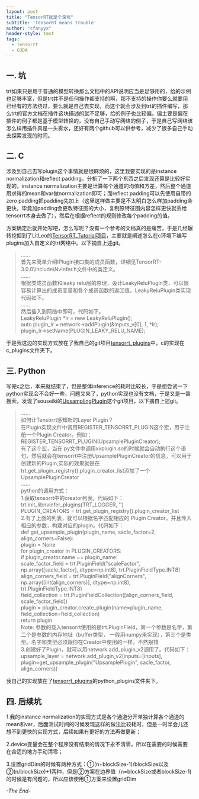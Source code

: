 ```yaml
---
layout: post
title: "TensorRT就是个深坑"
subtitle: 'TensorRT means trouble'
author: "cfanyyx"
header-style: text
tags:
  - Tensorrt
  - CUDA
---
```


## 一. 坑

trt如果只是用于普通的模型转换那么文档中的API说明应当是足够用的，给的示例也足够丰富，但是trt并不是任何操作都支持的啊，那不支持的操作你要么就要用已经有的方法绕过，要么就是自己去实现，而这个就会涉及到trt的插件编写，那么trt的官方文档在插件这块描述的就不足够，给的例子也比较偏，偏主要是偏在插件的例子都是基于模型转换的，没有自己手动写网络的例子，于是自己写网络该怎么样用插件真是一头雾水，还好有两个github可以供参考，减少了很多自己手动去探索发现的时间。


## 二. C

涉及到自己去写plugin这个事情就是很麻烦的，这里我要实现的是instance normalization和reflect padding，分析了一下两个东西之后发现还算是比较好实现的，instance normalization主要是计算每个通道的均值和方差，然后整个通道用求得的mean和var做normalization即可；而reflect padding可以先使用自带的zero padding把padding先加上（这里这样做主要是不太明白怎么样加padding会更快，毕竟加padding会更改特征图的大小，复制原特征图内容怎样更快就丢给tensorrt本身去做了），然后在根据reflect的规则修改每个padding的值。

方案确定后就开始写吧，怎么写呢？没有一个参考的文档真的是痛苦，于是几经辗转挖掘到了LitLeo的[TensorRT_Tutorial项目](https://github.com/LitLeo/TensorRT_Tutorial)，主要就是阐述怎么在c环境下编写plugins加入自定义的trt网络中。以下摘自上述git。


> ......  
> 首先来简单介绍IPlugin接口类的成员函数，详细见TensorRT-3.0.0\include\NvInfer.h文件中的类定义。  
> ......  
> 根据类成员函数和leaky relu层的原理，设计LeakyReluPlugin类，可以很容易计算出的成员变量和各个成员函数的返回值。LeakyReluPlugin类实现代码如下。  
> ......  
> 然后插入到网络中即可，代码如下。  
> LeakyReluPlugin *lr = new LeakyReluPlugin();  
> auto plugin_lr = network->addPlugin(&inputs_v[0], 1, *lr);  
> plugin_lr->setName(PLUGIN_LEAKY_RELU_NAME);  

于是我这边的实现方式放在了我自己的git项目[tensorrt_plugins](https://github.com/cfanyyx/tensorrt_plugins)中，c的实现在c_plugins文件夹下。


## 三. Python

写完c之后，本来就结束了，但是整体inference的耗时比较长，于是想尝试一下python实现会不会好一些，问题又来了，python实现也没有文档，于是又是一番搜索，发现了souseiki的[UpsamplingPlugin](https://github.com/souseiki/UpsamplingPlugin)这个git项目，以下摘自上述git。


> ......  
> 如何让Tensorrt感知新的Layer Plugin？    
> 在Plugin实现文件中调用REGISTER_TENSORRT_PLUGIN这个宏，用于注册一个Plugin Creator。例如：  
> REGISTER_TENSORRT_PLUGIN(UpsamplePluginCreator);  
> 有了这个宏，当在.py文件中调用xxplugin.so的时候就会自动执行这个语句，然后就会在tensorrt中注册UpsamplePluginCreator的信息，可以用于创建新的Plugin,实际的效果就是在  
> trt.get_plugin_registry().plugin_creator_list添加了一个UpsamplePluginCreator  
> ......  
> python的调用方式：  
> 1.获取tensorrt中的creator列表。代码如下：  
> trt.init_libnvinfer_plugins(TRT_LOGGER, '')  
> PLUGIN_CREATORS = trt.get_plugin_registry().plugin_creator_list  
> 2.有了上面的列表，就可以根据名字匹配相应的 Plugin Creator，并且传入相应的参数，构建对应的plugin。代码如下：  
> def get_upsample_plugin(plugin_name, sacle_factor=2, align_corners=False):  
>     plugin = None  
>     for plugin_creator in PLUGIN_CREATORS:  
>       if plugin_creator.name == plugin_name:  
>           scale_factor_field = trt.PluginField("scaleFactor", np.array([sacle_factor], dtype=np.int8), trt.PluginFieldType.INT8)  
>           align_corners_field = trt.PluginField("alignCorners", np.array([int(align_corners)], dtype=np.int8), trt.PluginFieldType.INT8)  
>           field_collection = trt.PluginFieldCollection([align_corners_field, scale_factor_field])  
>           plugin = plugin_creator.create_plugin(name=plugin_name, field_collection=field_collection)  
>   return plugin  
> Note: 参数的载入tensorrt使用的是trt.PluginField，第一个参数是名字，第二个是参数的内存地址（buffer类型， 一般用numpy来实现），第三个是类型。名字和类型必须跟你在Creator中使用的一样，不然报错  
> 3.创建好了Plugin，就可以用network.add_plugin_v2调用了。代码如下：  
> upsample_layer = network.add_plugin_v2(inputs=[inputs], plugin=get_upsample_plugin("UpsamplePlugin", sacle_factor, align_corners))  

我自己的实现放在了[tensorrt_plugins](https://github.com/cfanyyx/tensorrt_plugins)的python_plugins文件夹下。


## 四. 后续坑

1.我的instance normalization的实现方式是各个通道分开单独计算各个通道的mean和var，后面测试时间的时候发现这样的做法比较耗时，但是一时半会儿还想不到更快的实现方式，后续如果有更好的方法再做更新；

2.device变量会在整个程序没有结束的情况下永不清零，所以在需要的时候需要在合适的地方手动清零；

3.设置gridDim的时候有两种方式：①(n+blockSize-1)/blockSize以及②(n/blockSize)+1两种，但是②方案在边界值（n=blockSize或者blockSize-1)的时候是有问题的，所以应该使用①方案来设置gridDim

*-The End-*
